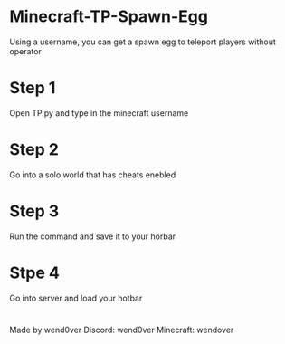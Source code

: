 # Minecraft-TP-Spawn-Egg
Using a username, you can get a spawn egg to teleport players without operator

# Step 1
Open TP.py and type in the minecraft username

# Step 2
Go into a solo world that has cheats enebled

# Step 3
Run the command and save it to your horbar

# Stpe 4
Go into server and load your hotbar

#
Made by wend0ver
Discord: wend0ver
Minecraft: wendover
